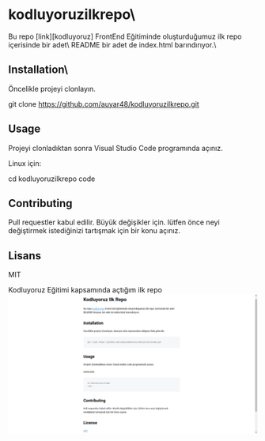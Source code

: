 # kodluyoruzilkrepo\
Bu repo [link][kodluyoruz] FrontEnd Eğitiminde oluşturduğumuz ilk repo içerisinde bir adet\ 
README bir adet de index.html barındırıyor.\

## Installation\

Öncelikle projeyi clonlayın.

git clone https://github.com/auyar48/kodluyoruzilkrepo.git 

## Usage

Projeyi clonladıktan sonra Visual Studio Code programında açınız.

Linux için:

 cd kodluyoruzilkrepo
 code

## Contributing

Pull requestler kabul edilir. Büyük değişikler için. lütfen önce neyi değiştirmek istediğinizi tartışmak için bir konu açınız.

## Lisans

MIT

Kodluyoruz Eğitimi kapsamında açtığım ilk repo
![Alt text](image.png)